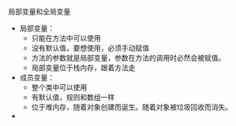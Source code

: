 局部变量和全局变量

- 局部变量：
  - 只能在方法中可以使用
  - 没有默认值，要想使用，必须手动赋值
  - 方法的参数就是局部变量，参数在方法的调用时必然会被赋值。
  - 局部变量位于栈内存，跟着方法走
- 成员变量：
  - 整个类中可以使用
  - 有默认值，规则和数组一样
  - 位于堆内存，随着对象创建而诞生。随着对象被垃圾回收而消失。
- 